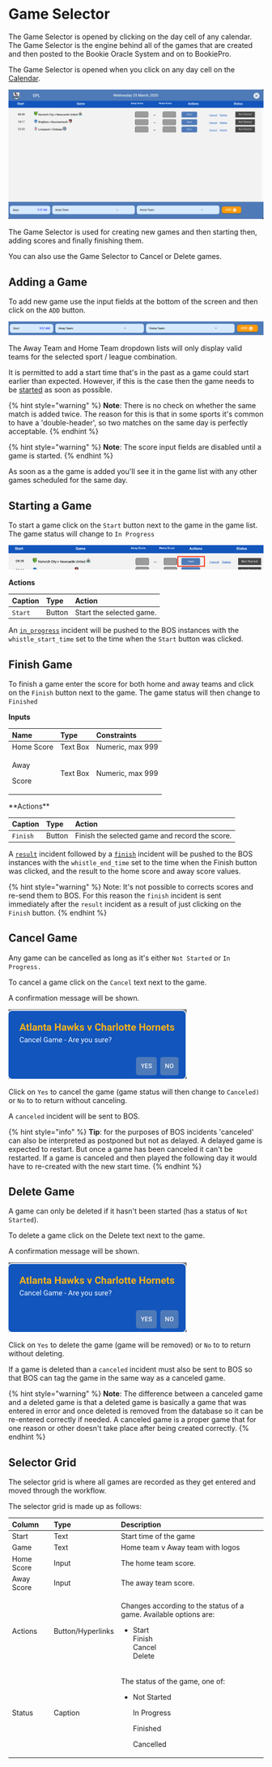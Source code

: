 # Game Selector

The Game Selector is opened by clicking on the day cell of any calendar. The Game Selector is the engine behind all of the games that are created and then posted to the Bookie Oracle System and on to BookiePro.

The Game Selector is opened when you click on any day cell on the [Calendar](dashboard/#calendar).

![](../../../.gitbook/assets/screen-shot-2020-03-25-at-10.00.34-am.png)

The Game Selector is used for creating new games and then starting then, adding scores and finally finishing them.

You can also use the Game Selector to Cancel or Delete games.

## Adding a Game

To add new game use the input fields at the bottom of the screen and then click on the `ADD` button.

![](../../../.gitbook/assets/screen-shot-2020-03-25-at-10.08.27-am.png)

The Away Team and Home Team dropdown lists will only display valid teams for the selected sport / league combination.

It is permitted to add a start time that's in the past as a game could start earlier than expected. However, if this is the case then the game needs to be [started](game-selector.md#start-game) as soon as possible.

{% hint style="warning" %}
**Note**: There is no check on whether the same match is added twice. The reason for this is that in some sports it's common to have a 'double-header', so two matches on the same day is perfectly acceptable.
{% endhint %}

{% hint style="warning" %}
**Note**: The score input fields are disabled until a game is started.
{% endhint %}

 

As soon as a the game is added you'll see it in the game list with any other games scheduled for the same day.

## Starting a Game

To start a game click on the `Start` button next to the game in the game list. The game status will change to `In Progress`

![](../../../.gitbook/assets/screen-shot-2020-03-26-at-11.26.33-am.png)

**Actions**

| Caption | Type | Action |
| :--- | :--- | :--- |
| `Start`  | Button | Start the selected game. |

An [`in_progress`]() incident will be pushed to the BOS instances with the `whistle_start_time` set to the time when the `Start` button was clicked.

## Finish Game

To finish a game enter the score for both home and away teams and click on the `Finish` button next to the game. The game status will then change to `Finished`

**Inputs**

<table>
  <thead>
    <tr>
      <th style="text-align:left">Name</th>
      <th style="text-align:left">Type</th>
      <th style="text-align:left">Constraints</th>
    </tr>
  </thead>
  <tbody>
    <tr>
      <td style="text-align:left">Home Score</td>
      <td style="text-align:left">Text Box</td>
      <td style="text-align:left">Numeric, max 999</td>
    </tr>
    <tr>
      <td style="text-align:left">
        <p>Away</p>
        <p>Score</p>
      </td>
      <td style="text-align:left">Text Box</td>
      <td style="text-align:left">Numeric, max 999</td>
    </tr>
  </tbody>
</table>**Actions**

| Caption | Type | Action |
| :--- | :--- | :--- |
| `Finish`  | Button | Finish the selected game and record the score. |

A [`result`]() incident followed by a [`finish`]() incident will be pushed to the BOS instances with the `whistle_end_time` set to the time when the Finish button was clicked, and the result to the home score and away score values.

{% hint style="warning" %}
Note: It's not possible to corrects scores and re-send them to BOS. For this reason the `finish` incident is sent immediately after the `result` incident as a result of just clicking on the `Finish` button.
{% endhint %}

## Cancel Game

Any game can be cancelled as long as it's either `Not Started` or `In Progress.`

To cancel a game click on the `Cancel` text next to the game. 

A confirmation message will be shown. 

![](../../../.gitbook/assets/image%20%2826%29.png)

Click on `Yes` to cancel the game \(game status will then change to `Canceled)` or `No` to to return without canceling.

A `canceled` incident will be sent to BOS.

{% hint style="info" %}
**Tip**: for the purposes of BOS incidents 'canceled' can also be interpreted as postponed but not as delayed. A delayed game is expected to restart. But once a game has been canceled it can't be restarted. If a game is canceled and then played the following day it would have to re-created with the new start time.
{% endhint %}

## Delete Game

A game can only be deleted if it hasn't been started \(has a status of `Not Started`\).

To delete a game click on the Delete text next to the game. 

A confirmation message will be shown. 

![](../../../.gitbook/assets/image%20%2825%29.png)

Click on `Yes` to delete the game \(game will be removed\) or `No` to to return without deleting.

If a game is deleted than a `canceled` incident must also be sent to BOS so that BOS can tag the game in the same way as a canceled game.

{% hint style="warning" %}
**Note**: The difference between a canceled game and a deleted game is that a deleted game is basically a game that was entered in error and once deleted is removed from the database so it can be re-entered correctly if needed. A canceled game is a proper game that for one reason or other doesn't take place after being created correctly.
{% endhint %}

## Selector Grid

The selector grid is where all games are recorded as they get entered and moved through the workflow.

The selector grid is made up as follows:

<table>
  <thead>
    <tr>
      <th style="text-align:left">Column</th>
      <th style="text-align:left">Type</th>
      <th style="text-align:left">Description</th>
    </tr>
  </thead>
  <tbody>
    <tr>
      <td style="text-align:left">Start</td>
      <td style="text-align:left">Text</td>
      <td style="text-align:left">Start time of the game</td>
    </tr>
    <tr>
      <td style="text-align:left">Game</td>
      <td style="text-align:left">Text</td>
      <td style="text-align:left">Home team v Away team with logos</td>
    </tr>
    <tr>
      <td style="text-align:left">Home Score</td>
      <td style="text-align:left">Input</td>
      <td style="text-align:left">The home team score.</td>
    </tr>
    <tr>
      <td style="text-align:left">Away Score</td>
      <td style="text-align:left">Input</td>
      <td style="text-align:left">The away team score.</td>
    </tr>
    <tr>
      <td style="text-align:left">Actions</td>
      <td style="text-align:left">Button/Hyperlinks</td>
      <td style="text-align:left">
        <p>Changes according to the status of a game. Available options are:</p>
        <ul>
          <li>Start
            <br />Finish
            <br />Cancel
            <br />Delete</li>
        </ul>
      </td>
    </tr>
    <tr>
      <td style="text-align:left">Status</td>
      <td style="text-align:left">Caption</td>
      <td style="text-align:left">
        <p>The status of the game, one of:</p>
        <ul>
          <li>
            <p>Not Started</p>
            <p>In Progress</p>
            <p>Finished</p>
            <p>Cancelled</p>
          </li>
        </ul>
      </td>
    </tr>
  </tbody>
</table>

